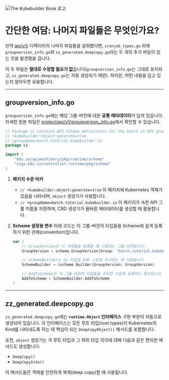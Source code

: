 ![The Kubebuilder Book 로고](https://book.kubebuilder.io/logos/logo-single-line.png)

# 간단한 여담: 나머지 파일들은 무엇인가요?

만약 [api/v1/](https://github.com/kubernetes-sigs/kubebuilder/tree/master/docs/book/src/cronjob-tutorial/testdata/project/api/v1) 디렉터리의 나머지 파일들을 살펴봤다면, `cronjob_types.go` 외에 `groupversion_info.go`와 `zz_generated.deepcopy.go`라는 두 개의 추가 파일이 있는 것을 발견했을 겁니다.

이 두 파일은 **절대로 수정할 필요가 없**습니다(`groupversion_info.go`는 그대로 유지되고, `zz_generated.deepcopy.go`는 자동 생성되기 때문). 하지만, 어떤 내용을 담고 있는지 알아두면 유용합니다.

---

## groupversion\_info.go

`groupversion_info.go`에는 해당 그룹-버전에 대한 **공통 메타데이터**가 담겨 있습니다.
자세한 원본 파일은 [project/api/v1/groupversion\_info.go](https://github.com/kubernetes-sigs/kubebuilder/blob/master/docs/book/src/cronjob-tutorial/testdata/project/api/v1/groupversion_info.go)에서 확인할 수 있습니다.

```go
// Package v1 contains API Schema definitions for the batch v1 API group.
// +kubebuilder:object:generate=true
// +groupName=batch.tutorial.kubebuilder.io
package v1

import (
    "k8s.io/apimachinery/pkg/runtime/schema"
    "sigs.k8s.io/controller-runtime/pkg/scheme"
)
```

1. **패키지 수준 마커**

   * `// +kubebuilder:object:generate=true`
     이 패키지에 Kubernetes 객체가 있음을 나타내며, `object` 생성기가 사용합니다.
   * `// +groupName=batch.tutorial.kubebuilder.io`
     이 패키지가 속한 API 그룹 이름을 지정하며, CRD 생성기가 올바른 메타데이터를 생성할 때 활용합니다.

2. **Scheme 설정용 변수**
   아래 코드는 이 그룹-버전의 타입들을 Scheme에 쉽게 등록하기 위한 관례(convention)입니다.

   ```go
   var (
       // GroupVersion은 이 객체들을 등록할 때 사용되는 그룹-버전입니다.
       GroupVersion = schema.GroupVersion{Group: "batch.tutorial.kubebuilder.io", Version: "v1"}

       // SchemeBuilder는 Go 타입을 GVK 스킴에 추가하는 데 사용됩니다.
       SchemeBuilder = &scheme.Builder{GroupVersion: GroupVersion}

       // AddToScheme은 이 그룹-버전의 타입들을 주어진 스킴에 등록하는 함수입니다.
       AddToScheme = SchemeBuilder.AddToScheme
   )
   ```

---

## zz\_generated.deepcopy.go

`zz_generated.deepcopy.go`에는 **`runtime.Object` 인터페이스** 구현 부분이 자동으로 생성되어 있습니다. 이 인터페이스는 모든 루트 타입(root types)이 Kubernetes의 Kind를 나타내도록 하는 데 핵심이 되는 `DeepCopyObject()` 메서드를 포함합니다.

또한, `object` 생성기는 각 루트 타입과 그 하위 타입 각각에 대해 다음과 같은 편리한 메서드도 생성합니다:

* `DeepCopy()`
* `DeepCopyInto()`

이 메서드들은 객체를 안전하게 복제(deep copy)할 때 사용됩니다.
